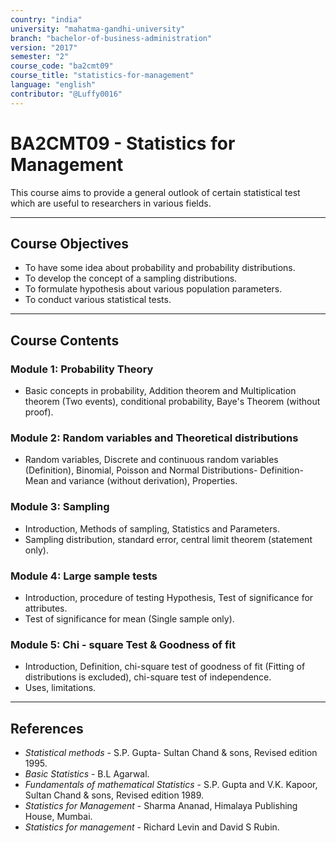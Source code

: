 ```yaml
---
country: "india"
university: "mahatma-gandhi-university"
branch: "bachelor-of-business-administration"
version: "2017"
semester: "2"
course_code: "ba2cmt09"
course_title: "statistics-for-management"
language: "english"
contributor: "@Luffy0016"
---
```

# BA2CMT09 - Statistics for Management

This course aims to provide a general outlook of certain statistical test which are useful to researchers in various fields.

---
## Course Objectives

* To have some idea about probability and probability distributions.
* To develop the concept of a sampling distributions.
* To formulate hypothesis about various population parameters.
* To conduct various statistical tests.

---
## Course Contents

### Module 1: Probability Theory
* Basic concepts in probability, Addition theorem and Multiplication theorem (Two events), conditional probability, Baye's Theorem (without proof).

### Module 2: Random variables and Theoretical distributions
* Random variables, Discrete and continuous random variables (Definition), Binomial, Poisson and Normal Distributions- Definition-Mean and variance (without derivation), Properties.

### Module 3: Sampling
* Introduction, Methods of sampling, Statistics and Parameters.
* Sampling distribution, standard error, central limit theorem (statement only).

### Module 4: Large sample tests
* Introduction, procedure of testing Hypothesis, Test of significance for attributes.
* Test of significance for mean (Single sample only).

### Module 5: Chi - square Test & Goodness of fit
* Introduction, Definition, chi-square test of goodness of fit (Fitting of distributions is excluded), chi-square test of independence.
* Uses, limitations.

---
## References
* *Statistical methods* - S.P. Gupta- Sultan Chand & sons, Revised edition 1995.
* *Basic Statistics* - B.L Agarwal.
* *Fundamentals of mathematical Statistics* - S.P. Gupta and V.K. Kapoor, Sultan Chand & sons, Revised edition 1989.
* *Statistics for Management* - Sharma Ananad, Himalaya Publishing House, Mumbai.
* *Statistics for management* - Richard Levin and David S Rubin.